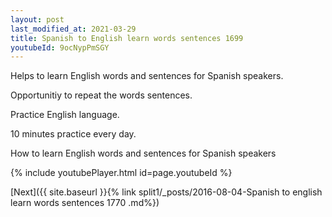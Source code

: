 ```yaml
---
layout: post
last_modified_at: 2021-03-29
title: Spanish to English learn words sentences 1699 
youtubeId: 9ocNypPmSGY
---
```

 
 
Helps to learn English words and sentences for Spanish speakers.

Opportunitiy to repeat the words sentences. 

Practice English language. 
 
10 minutes practice every day. 
 
How to learn English words and sentences for Spanish speakers 
 
{% include youtubePlayer.html id=page.youtubeId %}
 
 
[Next]({{ site.baseurl }}{% link  split1/_posts/2016-08-04-Spanish to english learn words sentences 1770 .md%})
 
